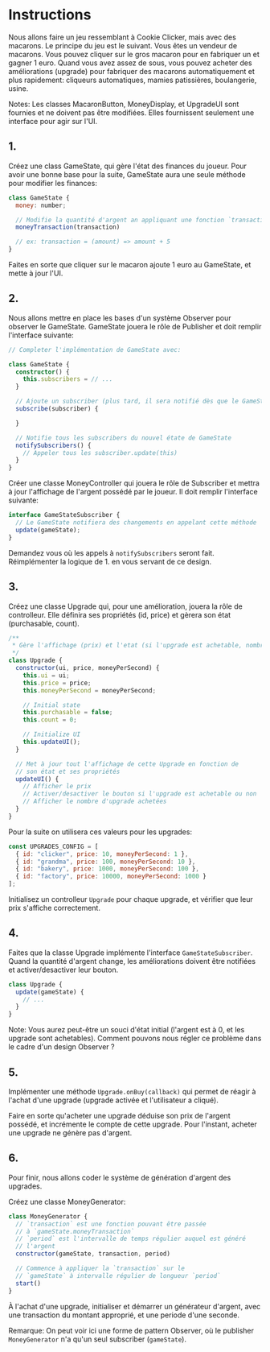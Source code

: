 # Instructions

Nous allons faire un jeu ressemblant à Cookie Clicker, mais avec des macarons.
Le principe du jeu est le suivant. Vous êtes un vendeur de macarons. Vous pouvez cliquer sur le gros macaron pour en fabriquer un et gagner 1 euro.
Quand vous avez assez de sous, vous pouvez acheter des améliorations (upgrade) pour fabriquer des macarons automatiquement et plus rapidement: cliqueurs automatiques, mamies patissières, boulangerie, usine.

Notes: Les classes MacaronButton, MoneyDisplay, et UpgradeUI sont fournies et ne doivent pas être modifiées. Elles fournissent seulement une interface pour agir sur l'UI.

## 1.

Créez une class GameState, qui gère l'état des finances du joueur. Pour avoir une bonne base pour la suite, GameState aura une seule méthode pour modifier les finances:

```js
class GameState {
  money: number;

  // Modifie la quantité d'argent an appliquant une fonction `transaction` qui prend en entrée le montant actuel, et renvoie le nouveau montant.
  moneyTransaction(transaction)

  // ex: transaction = (amount) => amount + 5
}
```

Faites en sorte que cliquer sur le macaron ajoute 1 euro au GameState, et mette à jour l'UI.

## 2.

Nous allons mettre en place les bases d'un système Observer pour observer le GameState. GameState jouera le rôle de Publisher et doit remplir l'interface suivante:

```ts
// Completer l'implémentation de GameState avec:

class GameState {
  constructor() {
    this.subscribers = // ...
  }

  // Ajoute un subscriber (plus tard, il sera notifié dès que le GameState change)
  subscribe(subscriber) {

  }

  // Notifie tous les subscribers du nouvel étate de GameState
  notifySubscribers() {
    // Appeler tous les subscriber.update(this)
  }
}
```

Créer une classe MoneyController qui jouera le rôle de Subscriber et mettra à jour l'affichage de l'argent possédé par le joueur. Il doit remplir l'interface suivante:

```ts
interface GameStateSubscriber {
  // Le GameState notifiera des changements en appelant cette méthode
  update(gameState);
}
```

Demandez vous où les appels à `notifySubscribers` seront fait. Réimplémenter la logique de 1. en vous servant de ce design.

## 3.

Créez une classe Upgrade qui, pour une amélioration, jouera la rôle de controlleur. Elle définira ses propriétés (id, price) et gèrera son état (purchasable, count).

```js
/**
 * Gère l'affichage (prix) et l'etat (si l'upgrade est achetable, nombre d'upgrade) d'une upgrade.
 */
class Upgrade {
  constructor(ui, price, moneyPerSecond) {
    this.ui = ui;
    this.price = price;
    this.moneyPerSecond = moneyPerSecond;

    // Initial state
    this.purchasable = false;
    this.count = 0;

    // Initialize UI
    this.updateUI();
  }

  // Met à jour tout l'affichage de cette Upgrade en fonction de
  // son état et ses propriétés
  updateUI() {
    // Afficher le prix
    // Activer/desactiver le bouton si l'upgrade est achetable ou non
    // Afficher le nombre d'upgrade achetées
  }
}
```

Pour la suite on utilisera ces valeurs pour les upgrades:

```js
const UPGRADES_CONFIG = [
  { id: "clicker", price: 10, moneyPerSecond: 1 },
  { id: "grandma", price: 100, moneyPerSecond: 10 },
  { id: "bakery", price: 1000, moneyPerSecond: 100 },
  { id: "factory", price: 10000, moneyPerSecond: 1000 }
];
```

Initialisez un controlleur `Upgrade` pour chaque upgrade, et vérifier que leur prix s'affiche correctement.

## 4.

Faites que la classe Upgrade implémente l'interface `GameStateSubscriber`. Quand la quantité d'argent change, les améliorations doivent être notifiées et activer/desactiver leur bouton.

```js
class Upgrade {
  update(gameState) {
    // ...
  }
}
```

Note: Vous aurez peut-être un souci d'état initial (l'argent est à 0, et les upgrade sont achetables). Comment pouvons nous régler ce problème dans le cadre d'un design Observer ?

## 5.

Implémenter une méthode `Upgrade.onBuy(callback)` qui permet de réagir à l'achat d'une upgrade (upgrade activée et l'utilisateur a cliqué).

Faire en sorte qu'acheter une upgrade déduise son prix de l'argent possédé, et incrémente le compte de cette upgrade. Pour l'instant, acheter une upgrade ne génère pas d'argent.

## 6.

Pour finir, nous allons coder le système de génération d'argent des upgrades.

Créez une classe MoneyGenerator:

```js
class MoneyGenerator {
  // `transaction` est une fonction pouvant être passée
  // à `gameState.moneyTransaction`
  // `period` est l'intervalle de temps régulier auquel est généré
  // l'argent
  constructor(gameState, transaction, period)

  // Commence à appliquer la `transaction` sur le
  // `gameState` à intervalle régulier de longueur `period`
  start()
}
```

À l'achat d'une upgrade, initialiser et démarrer un générateur d'argent, avec une transaction du montant approprié, et une periode d'une seconde.

Remarque: On peut voir ici une forme de pattern Observer, où le publisher `MoneyGenerator` n'a qu'un seul subscriber (`gameState`).
